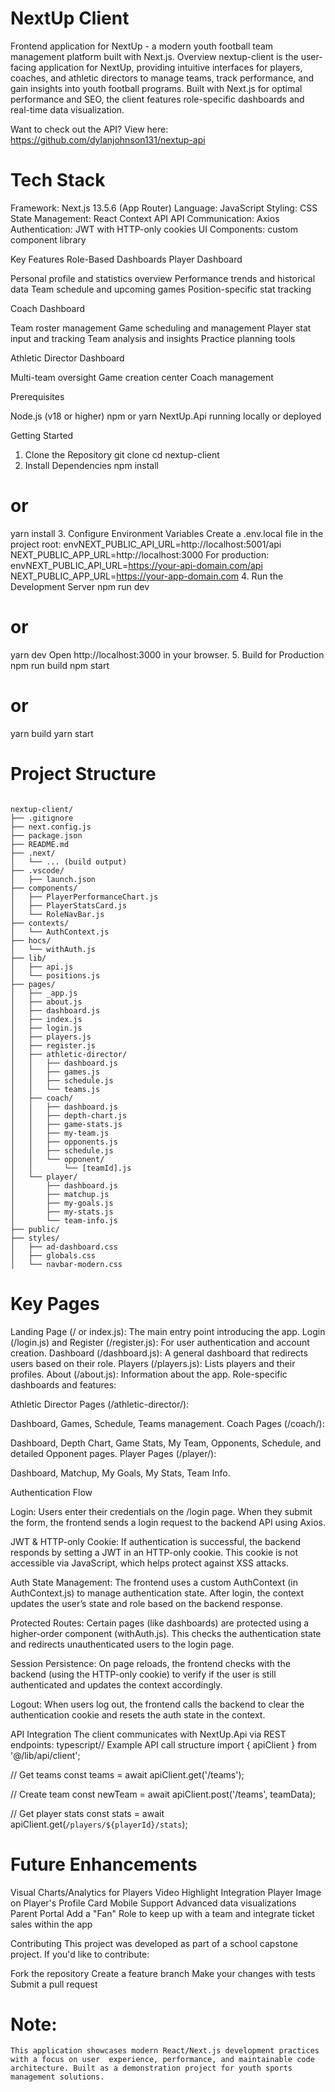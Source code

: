 # NextUp Client

Frontend application for NextUp - a modern youth football team management platform built with Next.js.
Overview
nextup-client is the user-facing application for NextUp, providing intuitive interfaces for players, coaches, and athletic directors to manage teams, track performance, and gain insights into youth football programs. Built with Next.js for optimal performance and SEO, the client features role-specific dashboards and real-time data visualization.

Want to check out the API? View here: https://github.com/dylanjohnson131/nextup-api

 # Tech Stack

Framework: Next.js 13.5.6 (App Router)
Language: JavaScript
Styling:  CSS
State Management: React Context API
API Communication: Axios 
Authentication: JWT with HTTP-only cookies
UI Components: custom component library

Key Features
Role-Based Dashboards
Player Dashboard

Personal profile and statistics overview
Performance trends and historical data
Team schedule and upcoming games
Position-specific stat tracking

Coach Dashboard

Team roster management
Game scheduling and management
Player stat input and tracking
Team analysis and insights
Practice planning tools

Athletic Director Dashboard

Multi-team oversight
Game creation center
Coach management

Prerequisites

Node.js (v18 or higher)
npm or yarn
NextUp.Api running locally or deployed

Getting Started
1. Clone the Repository
git clone <repository-url>
cd nextup-client
2. Install Dependencies
npm install
# or
yarn install
3. Configure Environment Variables
Create a .env.local file in the project root:
envNEXT_PUBLIC_API_URL=http://localhost:5001/api
NEXT_PUBLIC_APP_URL=http://localhost:3000
For production:
envNEXT_PUBLIC_API_URL=https://your-api-domain.com/api
NEXT_PUBLIC_APP_URL=https://your-app-domain.com
4. Run the Development Server
npm run dev
# or
yarn dev
Open http://localhost:3000 in your browser.
5. Build for Production
npm run build
npm start
# or
yarn build
yarn start
# Project Structure

```

nextup-client/
├── .gitignore
├── next.config.js
├── package.json
├── README.md
├── .next/
│   └── ... (build output)
├── .vscode/
│   ├── launch.json
├── components/
│   ├── PlayerPerformanceChart.js
│   ├── PlayerStatsCard.js
│   └── RoleNavBar.js
├── contexts/
│   └── AuthContext.js
├── hocs/
│   └── withAuth.js
├── lib/
│   ├── api.js
│   └── positions.js
├── pages/
│   ├── _app.js
│   ├── about.js
│   ├── dashboard.js
│   ├── index.js
│   ├── login.js
│   ├── players.js
│   ├── register.js
│   ├── athletic-director/
│   │   ├── dashboard.js
│   │   ├── games.js
│   │   ├── schedule.js
│   │   └── teams.js
│   ├── coach/
│   │   ├── dashboard.js
│   │   ├── depth-chart.js
│   │   ├── game-stats.js
│   │   ├── my-team.js
│   │   ├── opponents.js
│   │   ├── schedule.js
│   │   └── opponent/
│   │       └── [teamId].js
│   └── player/
│       ├── dashboard.js
│       ├── matchup.js
│       ├── my-goals.js
│       ├── my-stats.js
│       └── team-info.js
├── public/
├── styles/
│   ├── ad-dashboard.css
│   ├── globals.css
│   └── navbar-modern.css

```

# Key Pages

Landing Page (/ or index.js): The main entry point introducing the app.
Login (/login.js) and Register (/register.js): For user authentication and account creation.
Dashboard (/dashboard.js): A general dashboard that redirects users based on their role.
Players (/players.js): Lists players and their profiles.
About (/about.js): Information about the app.
Role-specific dashboards and features:

Athletic Director Pages (/athletic-director/):

Dashboard, Games, Schedule, Teams management.
Coach Pages (/coach/):

Dashboard, Depth Chart, Game Stats, My Team, Opponents, Schedule, and detailed Opponent pages.
Player Pages (/player/):

Dashboard, Matchup, My Goals, My Stats, Team Info.

Authentication Flow

Login:
Users enter their credentials on the /login page. When they submit the form, the frontend sends a login request to the backend API using Axios.

JWT & HTTP-only Cookie:
If authentication is successful, the backend responds by setting a JWT in an HTTP-only cookie. This cookie is not accessible via JavaScript, which helps protect against XSS attacks.

Auth State Management:
The frontend uses a custom AuthContext (in AuthContext.js) to manage authentication state. After login, the context updates the user’s state and role based on the backend response.

Protected Routes:
Certain pages (like dashboards) are protected using a higher-order component (withAuth.js). This checks the authentication state and redirects unauthenticated users to the login page.

Session Persistence:
On page reloads, the frontend checks with the backend (using the HTTP-only cookie) to verify if the user is still authenticated and updates the context accordingly.

Logout:
When users log out, the frontend calls the backend to clear the authentication cookie and resets the auth state in the context.

API Integration
The client communicates with NextUp.Api via REST endpoints:
typescript// Example API call structure
import { apiClient } from '@/lib/api/client';

// Get teams
const teams = await apiClient.get('/teams');

// Create team
const newTeam = await apiClient.post('/teams', teamData);

// Get player stats
const stats = await apiClient.get(`/players/${playerId}/stats`);

# Future Enhancements

Visual Charts/Analytics for Players
Video Highlight Integration
Player Image on Player's Profile Card
Mobile Support
Advanced data visualizations 
Parent Portal
Add a "Fan" Role to keep up with a team and integrate ticket sales within the app

Contributing
This project was developed as part of a school capstone project. If you'd like to contribute:

Fork the repository
Create a feature branch
Make your changes with tests
Submit a pull request


# Note: 
    This application showcases modern React/Next.js development practices with a focus on user  experience, performance, and maintainable code architecture. Built as a demonstration project for youth sports management solutions.
